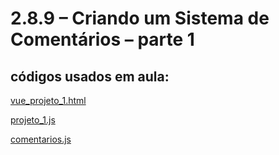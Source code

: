 # 2.8.9 – Criando um Sistema de Comentários – parte 1

## códigos usados em aula:
[vue_projeto_1.html](/vue/codigos/vue_projeto_1.html)

[projeto_1.js](/vue/codigos/projeto_1.js)

[comentarios.js](/vue/codigos/components/comentarios.js)